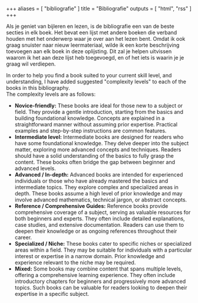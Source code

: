 +++
aliases = [ "bibliografie" ]
title = "Bibliografie"
outputs = [ "html", "rss" ]
+++

Als je geniet van bijleren en lezen, is de bibliografie een van de beste secties in elk boek.
Het bevat een lijst met andere boeken die verband houden met het onderwerp waar je over aan het lezen bent.
Omdat ik ook graag snuister naar nieuw leermateriaal, wilde ik een korte beschrijving toevoegen aan elk boek in deze oplijsting.
Dit zal je helpen uitvissen waarom ik het aan deze lijst heb toegevoegd, en of het iets is waarin je je graag wil verdiepen.

In order to help you find a book suited to your current skill level, and understanding, I have added suggested "complexity levels" to each of
the books in this bibliography.\
The complexity levels are as follows:

- **Novice-friendly:** These books are ideal for those new to a subject or field. They provide a gentle introduction, starting from the basics
  and building foundational knowledge. Concepts are explained in a straightforward manner without assuming prior expertise. Practical examples
  and step-by-step instructions are common features.
  <br />
- **Intermediate level:** Intermediate books are designed for readers who have some foundational knowledge. They delve deeper into the subject matter, exploring more advanced concepts and techniques.
  Readers should have a solid understanding of the basics to fully grasp the content. These books often bridge the gap between beginner and
  advanced levels.
  <br />
- **Advanced / In-depth:** Advanced books are intended for experienced individuals or those who have already mastered the basics and
  intermediate topics. They explore complex and specialized areas in depth. These books assume a high level of prior knowledge and may involve
  advanced mathematics, technical jargon, or abstract concepts.
  <br />  
- **Reference / Comprehensive Guides:** Reference books provide comprehensive coverage of a subject, serving as valuable resources for both
  beginners and experts. They often include detailed explanations, case studies, and extensive documentation. Readers can use them to deepen
  their knowledge or as ongoing references throughout their career.
  <br />
- **Specialized / Niche:** These books cater to specific niches or specialized areas within a field. They may be suitable for individuals with a
  particular interest or expertise in a narrow domain. Prior knowledge and experience relevant to the niche may be required.
  <br />
- **Mixed:** Some books may combine content that spans multiple levels, offering a comprehensive learning experience. They often include
  introductory chapters for beginners and progressively more advanced topics. Such books can be valuable for readers looking to deepen their
  expertise in a specific subject.
